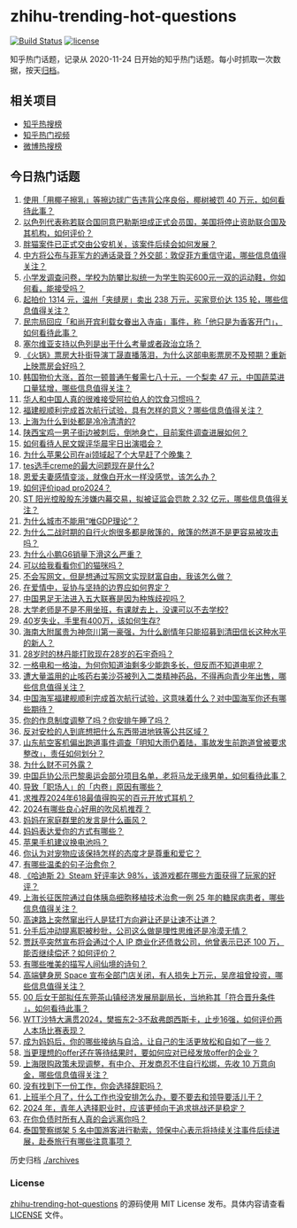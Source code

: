 # zhihu-trending-hot-questions

[![Build Status](https://github.com/justjavac/zhihu-trending-hot-questions/workflows/ci/badge.svg?branch=master)](https://github.com/justjavac/zhihu-trending-hot-questions/actions)
[![license](https://img.shields.io/github/license/justjavac/zhihu-trending-hot-questions)](https://github.com/justjavac/zhihu-trending-hot-questions/blob/master/LICENSE)

知乎热门话题，记录从 2020-11-24
日开始的知乎热门话题。每小时抓取一次数据，按天[归档](./archives)。

## 相关项目

- [知乎热搜榜](https://github.com/justjavac/zhihu-trending-top-search)
- [知乎热门视频](https://github.com/justjavac/zhihu-trending-hot-video)
- [微博热搜榜](https://github.com/justjavac/weibo-trending-hot-search)

## 今日热门话题

<!-- BEGIN -->
<!-- 最后更新时间 Thu May 09 2024 03:13:04 GMT+0800 (China Standard Time) -->

1. [使用「用椰子擦乳」等擦边球广告违背公序良俗，椰树被罚 40 万元，如何看待此事？](https://www.zhihu.com/question/655337381)
1. [以色列代表称若联合国同意巴勒斯坦成正式会员国，美国将停止资助联合国及其机构，如何评价？](https://www.zhihu.com/question/655361525)
1. [胖猫案件已正式交由公安机关，该案件后续会如何发展？](https://www.zhihu.com/question/655316932)
1. [中方将公布与菲军方的通话录音？外交部：敦促菲方重信守诺，哪些信息值得关注？](https://www.zhihu.com/question/655346966)
1. [小学发调查问卷，学校为防攀比拟统一为学生购买600元一双的运动鞋，你如何看，能接受吗？](https://www.zhihu.com/question/655347956)
1. [起拍价 1314 元，温州「夹缝房」卖出 238 万元，买家竞价达 135 轮，哪些信息值得关注？](https://www.zhihu.com/question/655224797)
1. [民宗局回应「和尚开宾利载女眷出入寺庙」事件，称「他只是为香客开门」，如何看待此事？](https://www.zhihu.com/question/655234982)
1. [塞尔维亚支持以色列是出于什么考量或者政治立场？](https://www.zhihu.com/question/626271808)
1. [《火锅》票房大扑街导演丁晟直播落泪，为什么这部电影票房不及预期？重新上映票房会好吗？](https://www.zhihu.com/question/654927520)
1. [韩国物价大涨，首尔一顿普通午餐需七八十元，一个梨卖 47 元，中国蔬菜进口量猛增，哪些信息值得关注？](https://www.zhihu.com/question/655357668)
1. [华人和中国人真的很难接受阿拉伯人的饮食习惯吗？](https://www.zhihu.com/question/647308931)
1. [福建舰顺利完成首次航行试验，具有怎样的意义？哪些信息值得关注？](https://www.zhihu.com/question/655339711)
1. [上海为什么到处都是冷冷清清的?](https://www.zhihu.com/question/654879278)
1. [陕西宝鸡一男子街边被刺后，倒地身亡，目前案件调查进展如何？](https://www.zhihu.com/question/655348557)
1. [如何看待人民文娱评华晨宇日出演唱会？](https://www.zhihu.com/question/655209015)
1. [为什么苹果公司在ai领域起了个大早赶了个晚集？](https://www.zhihu.com/question/654052205)
1. [tes选手creme的最大问题现在是什么?](https://www.zhihu.com/question/655178721)
1. [恩爱夫妻感情变淡，就像白开水一样没感觉，该怎么办？](https://www.zhihu.com/question/653195937)
1. [如何评价ipad pro2024？](https://www.zhihu.com/question/655277843)
1. [ST 阳光控股股东涉嫌内幕交易，拟被证监会罚款 2.32 亿元，哪些信息值得关注？](https://www.zhihu.com/question/655324509)
1. [为什么城市不能用“唯GDP理论”？](https://www.zhihu.com/question/297822838)
1. [为什么二战时期的自行火炮很多都是敞篷的，敞篷的然道不是更容易被攻击吗？](https://www.zhihu.com/question/409048523)
1. [为什么小鹏G6销量下滑这么严重？](https://www.zhihu.com/question/654234895)
1. [可以给我看看你们的猫咪吗？](https://www.zhihu.com/question/462824843)
1. [不会写网文，但是想通过写网文实现财富自由，我该怎么做？](https://www.zhihu.com/question/655248731)
1. [在爱情中，妥协与坚持的边界应如何界定？](https://www.zhihu.com/question/653234507)
1. [中国男足无法进入五大联赛是因为种族歧视吗？](https://www.zhihu.com/question/655146740)
1. [大学老师是不是不用坐班，有课就去上，没课可以不去学校?](https://www.zhihu.com/question/651667511)
1. [40岁失业，手里有400万，该如何生存?](https://www.zhihu.com/question/649396150)
1. [海南大附属贵为神奈川第一豪强，为什么剧情年只能招募到清田信长这种水平的新人？](https://www.zhihu.com/question/654856898)
1. [28岁时的林丹能打败现在28岁的石宇奇吗？](https://www.zhihu.com/question/655163595)
1. [一格电和一格油，为何你知道油剩多少能跑多长，但反而不知道电呢？](https://www.zhihu.com/question/653161880)
1. [遭大量滥用的止咳药右美沙芬被列入二类精神药品，不得再向青少年出售，哪些信息值得关注？](https://www.zhihu.com/question/655238504)
1. [中国海军福建舰顺利完成首次航行试验，这意味着什么？对中国海军你还有哪些期待？](https://www.zhihu.com/question/655339599)
1. [你的作息制度调整了吗？你安排午睡了吗？](https://www.zhihu.com/question/655174062)
1. [反对安检的人到底想把什么东西带进地铁等公共区域？](https://www.zhihu.com/question/655282986)
1. [山东航空客机偏出跑道事件调查「明知大雨仍着陆，事故发生前跑道曾被要求整改」，责任如何划分？](https://www.zhihu.com/question/655308925)
1. [为什么财不可外露？](https://www.zhihu.com/question/51306909)
1. [中国乒协公示巴黎奥运会部分项目名单，老将马龙无缘男单，如何看待此事？](https://www.zhihu.com/question/655213754)
1. [导致「职场人」的「内卷」原因有哪些？](https://www.zhihu.com/question/655237121)
1. [求推荐2024年618最值得购买的百元开放式耳机？](https://www.zhihu.com/question/653644471)
1. [2024有哪些良心好用的吹风机推荐？](https://www.zhihu.com/question/648895341)
1. [妈妈在家庭群里的发言是什么画风？](https://www.zhihu.com/question/653244106)
1. [妈妈表达爱你的方式有哪些？](https://www.zhihu.com/question/653884658)
1. [苹果手机建议换电池吗？](https://www.zhihu.com/question/451161018)
1. [你认为对宠物应该保持怎样的态度才是尊重和爱它？](https://www.zhihu.com/question/651356670)
1. [有哪些温柔的句子治愈你？](https://www.zhihu.com/question/655320354)
1. [《哈迪斯 2》Steam 好评率达 98%，该游戏都在哪些方面获得了玩家的好评？](https://www.zhihu.com/question/655209645)
1. [上海长征医院通过自体胰岛细胞移植技术治愈一例 25 年的糖尿病患者，哪些信息值得关注？](https://www.zhihu.com/question/655243085)
1. [高速路上突然窜出行人是猛打方向避让还是让速不让道？](https://www.zhihu.com/question/654117868)
1. [分手后冲动提离职被秒批，公司这么做是理性思维还是冷漠无情？](https://www.zhihu.com/question/655209341)
1. [贾跃亭突然宣布将会通过个人 IP 商业化还债救公司，他曾表示已还 100 万，能否继续偿还？如何评价？](https://www.zhihu.com/question/655248398)
1. [有哪些唯美的描写人间仙境的诗句？](https://www.zhihu.com/question/654851663)
1. [高端健身房 Space 宣布全部门店关闭，有人损失上万元，吴彦祖曾投资，哪些信息值得关注？](https://www.zhihu.com/question/655234954)
1. [00 后女干部拟任东莞茶山镇经济发展局副局长，当地称其「符合晋升条件 」，如何看待此事？](https://www.zhihu.com/question/655233703)
1. [WTT沙特大满贯2024，樊振东2-3不敌弗朗西斯卡，止步16强，如何评价两人本场比赛表现？](https://www.zhihu.com/question/655381743)
1. [成为妈妈后，你的哪些接纳与自洽，让自己的生活更放松和自如了一些？](https://www.zhihu.com/question/654611769)
1. [当更理想的offer还在等待结果时，要如何应对已经发放offer的企业？](https://www.zhihu.com/question/652073827)
1. [上海限购政策未现调整，有中介、开发商忍不住自行松绑，先收 10 万意向金，哪些信息值得关注？](https://www.zhihu.com/question/655275318)
1. [没有找到下一份工作，你会选择辞职吗？](https://www.zhihu.com/question/654358314)
1. [上班半个月了，什么工作也没安排怎么办，要不要去和领导要活儿干？](https://www.zhihu.com/question/654060408)
1. [2024 年，青年人选择职业时，应该更倾向于追求挑战还是稳定？](https://www.zhihu.com/question/653723731)
1. [在你负债时所有人真的会远离你吗？](https://www.zhihu.com/question/655052364)
1. [泰国警察绑架 5 名中国游客进行勒索，领保中心表示将持续关注事件后续进展，赴泰旅行有哪些注意事项？](https://www.zhihu.com/question/655308838)

<!-- END -->

历史归档 [./archives](./archives)

### License

[zhihu-trending-hot-questions](https://github.com/justjavac/zhihu-trending-hot-questions)
的源码使用 MIT License 发布。具体内容请查看 [LICENSE](./LICENSE) 文件。
